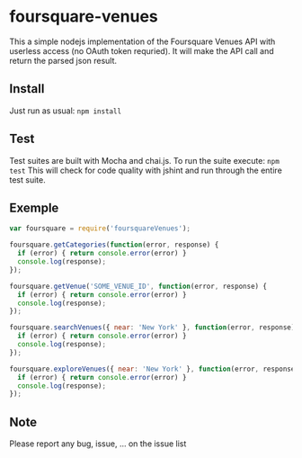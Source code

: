 foursquare-venues
=================

This a simple nodejs implementation of the Foursquare Venues API with userless access (no OAuth token requried).
It will make the API call and return the parsed json result.

## Install

Just run as usual:
`npm install`

## Test

Test suites are built with Mocha and chai.js. To run the suite execute: `npm test`
This will check for code quality with jshint and run through the entire test suite.

## Exemple

```js
var foursquare = require('foursquareVenues');

foursquare.getCategories(function(error, response) {
  if (error) { return console.error(error) }
  console.log(response);
});

foursquare.getVenue('SOME_VENUE_ID', function(error, response) {
  if (error) { return console.error(error) }
  console.log(response);
});

foursquare.searchVenues({ near: 'New York' }, function(error, response) {
  if (error) { return console.error(error) }
  console.log(response);
});

foursquare.exploreVenues({ near: 'New York' }, function(error, response) {
  if (error) { return console.error(error) }
  console.log(response);
});
```

## Note
Please report any bug, issue, ... on the issue list
